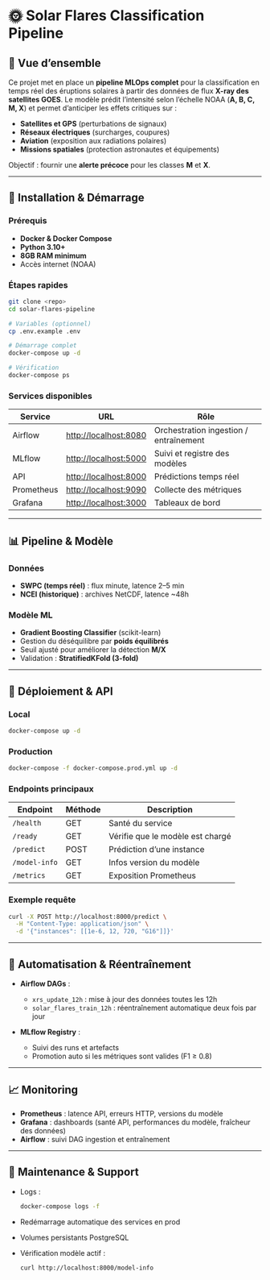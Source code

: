 # 🌞 Solar Flares Classification Pipeline

## 🌟 Vue d’ensemble

Ce projet met en place un **pipeline MLOps complet** pour la classification en temps réel des éruptions solaires à partir des données de flux **X-ray des satellites GOES**.
Le modèle prédit l’intensité selon l’échelle NOAA (**A, B, C, M, X**) et permet d’anticiper les effets critiques sur :

* **Satellites et GPS** (perturbations de signaux)
* **Réseaux électriques** (surcharges, coupures)
* **Aviation** (exposition aux radiations polaires)
* **Missions spatiales** (protection astronautes et équipements)

Objectif : fournir une **alerte précoce** pour les classes **M** et **X**.

---

## 🚀 Installation & Démarrage

### Prérequis

* **Docker & Docker Compose**
* **Python 3.10+**
* **8GB RAM minimum**
* Accès internet (NOAA)

### Étapes rapides

```bash
git clone <repo>
cd solar-flares-pipeline

# Variables (optionnel)
cp .env.example .env

# Démarrage complet
docker-compose up -d

# Vérification
docker-compose ps
```

### Services disponibles

| Service    | URL                                            | Rôle                                   |
| ---------- | ---------------------------------------------- | -------------------------------------- |
| Airflow    | [http://localhost:8080](http://localhost:8080) | Orchestration ingestion / entraînement |
| MLflow     | [http://localhost:5000](http://localhost:5000) | Suivi et registre des modèles          |
| API        | [http://localhost:8000](http://localhost:8000) | Prédictions temps réel                 |
| Prometheus | [http://localhost:9090](http://localhost:9090) | Collecte des métriques                 |
| Grafana    | [http://localhost:3000](http://localhost:3000) | Tableaux de bord                       |

---

## 📊 Pipeline & Modèle

### Données

* **SWPC (temps réel)** : flux minute, latence 2–5 min
* **NCEI (historique)** : archives NetCDF, latence \~48h

### Modèle ML

* **Gradient Boosting Classifier** (scikit-learn)
* Gestion du déséquilibre par **poids équilibrés**
* Seuil ajusté pour améliorer la détection **M/X**
* Validation : **StratifiedKFold (3-fold)**

---

## 🔧 Déploiement & API

### Local

```bash
docker-compose up -d
```

### Production

```bash
docker-compose -f docker-compose.prod.yml up -d
```

### Endpoints principaux

| Endpoint      | Méthode | Description                      |
| ------------- | ------- | -------------------------------- |
| `/health`     | GET     | Santé du service                 |
| `/ready`      | GET     | Vérifie que le modèle est chargé |
| `/predict`    | POST    | Prédiction d’une instance        |
| `/model-info` | GET     | Infos version du modèle          |
| `/metrics`    | GET     | Exposition Prometheus            |

### Exemple requête

```bash
curl -X POST http://localhost:8000/predict \
  -H "Content-Type: application/json" \
  -d '{"instances": [[1e-6, 12, 720, "G16"]]}'
```

---

## 🔄 Automatisation & Réentraînement

* **Airflow DAGs** :

  * `xrs_update_12h` : mise à jour des données toutes les 12h
  * `solar_flares_train_12h` : réentraînement automatique deux fois par jour

* **MLflow Registry** :

  * Suivi des runs et artefacts
  * Promotion auto si les métriques sont valides (F1 ≥ 0.8)

---

## 📈 Monitoring

* **Prometheus** : latence API, erreurs HTTP, versions du modèle
* **Grafana** : dashboards (santé API, performances du modèle, fraîcheur des données)
* **Airflow** : suivi DAG ingestion et entraînement

---

## 🚨 Maintenance & Support

* Logs :

  ```bash
  docker-compose logs -f
  ```
* Redémarrage automatique des services en prod
* Volumes persistants PostgreSQL
* Vérification modèle actif :

  ```bash
  curl http://localhost:8000/model-info
  ```

